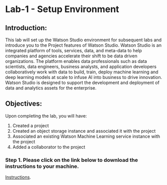 # Lab-1 - Setup Environment

## Introduction:

This lab will set up the Watson Studio environment for subsequent labs and introduce you to the Project features of Watson Studio.  Watson Studio is an integrated platform of tools, services, data, and meta-data to help companies and agencies accelerate their shift to be data driven organizations.  The platform enables data professionals such as data scientists, data engineers, business analysts, and application developers collaboratively work with data to build, train, deploy machine learning and deep learning models at scale to infuse AI into business to drive innovation. Watson Studio is designed to support the development and deployment of data and analytics assets for the enterprise.  

## Objectives:

Upon completing the lab, you will have:
1.	Created a project 
1.	Created an object storage instance and associated it with the project
1.	Associated an existing Watson Machine Learning service instance with the project
1. 	Added a collaborator to the project 

### Step 1.  Please click on the link below to download the instructions to your machine.

[Instructions](https://github.com/bleonardb3/DS_POT_12-11/raw/master/Lab-1/SetupEnvironmentv8.0.pdf).

